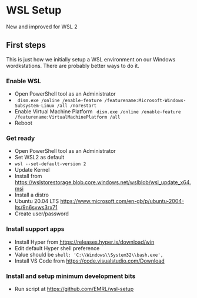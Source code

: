 # WSL Setup
New and improved for WSL 2

## First steps
This is just how we initially setup a WSL environment on our Windows wordkstations. There are probably better ways to do it.

### Enable WSL
- Open PowerShell tool as an Administrator 
- ` dism.exe /online /enable-feature /featurename:Microsoft-Windows-Subsystem-Linux /all /norestart`
- Enable Virtual Machine Platform
` dism.exe /online /enable-feature /featurename:VirtualMachinePlatform /all`
- Reboot

### Get ready
- Open PowerShell tool as an Administrator 
- Set WSL2 as default
- `wsl --set-default-version 2`
- Update Kernel
- Install from https://wslstorestorage.blob.core.windows.net/wslblob/wsl_update_x64.msi
- Install a distro
- Ubuntu 20.04 LTS https://www.microsoft.com/en-gb/p/ubuntu-2004-lts/9n6svws3rx71
- Create user/password

### Install support apps
- Install Hyper from https://releases.hyper.is/download/win
- Edit default Hyper shell preference
- Value should be `shell: 'C:\\Windows\\System32\\bash.exe',`
- Install VS Code from https://code.visualstudio.com/Download

### Install and setup minimum development bits
- Run script at https://github.com/EMRL/wsl-setup
